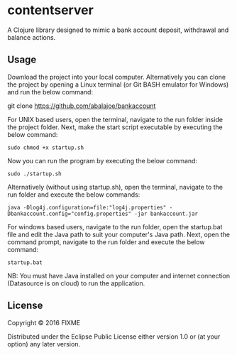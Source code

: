 # contentserver

A Clojure library designed to mimic a bank account deposit, withdrawal and balance actions.

## Usage

Download the project into your local computer. Alternatively you can clone the project by opening a Linux terminal (or Git BASH emulator for Windows) and run the below command:

git clone https://github.com/abalajoe/bankaccount

For UNIX based users, open the terminal, navigate to the run folder inside the project folder. Next, make the start script executable by executing the below command:

    sudo chmod +x startup.sh

Now you can run the program by executing the below command:

    sudo ./startup.sh

Alternatively (without using startup.sh), open the terminal, navigate to the run folder and execute the below commands:

    java -Dlog4j.configuration=file:"log4j.properties" -Dbankaccount.config="config.properties" -jar bankaccount.jar

For windows based users, navigate to the run folder, open the startup.bat file and edit the Java path to suit your computer's Java path. Next, open the command prompt, navigate to the run folder and execute the below command:

    startup.bat

NB: You must have Java installed on your computer and internet connection (Datasource is on cloud) to run the application.


## License

Copyright © 2016 FIXME

Distributed under the Eclipse Public License either version 1.0 or (at
your option) any later version.
